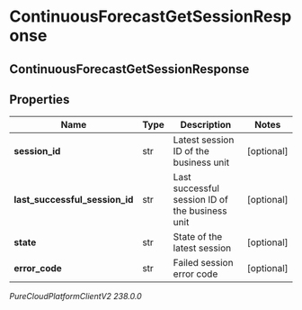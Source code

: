 # ContinuousForecastGetSessionResponse

## ContinuousForecastGetSessionResponse

## Properties

|Name | Type | Description | Notes|
|------------ | ------------- | ------------- | -------------|
| **session_id** | str | Latest session ID of the business unit | [optional] |
| **last_successful_session_id** | str | Last successful session ID of the business unit | [optional] |
| **state** | str | State of the latest session | [optional] |
| **error_code** | str | Failed session error code | [optional] |



_PureCloudPlatformClientV2 238.0.0_
